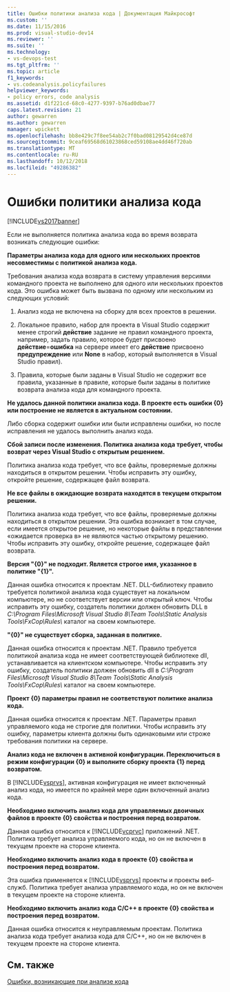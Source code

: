 ```yaml
---
title: Ошибки политики анализа кода | Документация Майкрософт
ms.custom: ''
ms.date: 11/15/2016
ms.prod: visual-studio-dev14
ms.reviewer: ''
ms.suite: ''
ms.technology:
- vs-devops-test
ms.tgt_pltfrm: ''
ms.topic: article
f1_keywords:
- vs.codeanalysis.policyfailures
helpviewer_keywords:
- policy errors, code analysis
ms.assetid: d1f221cd-68c0-4277-9397-b76ad0dbae77
caps.latest.revision: 21
author: gewarren
ms.author: gewarren
manager: wpickett
ms.openlocfilehash: bb8e429c7f8ee54ab2c7f0bad08129542d4ce87d
ms.sourcegitcommit: 9ceaf69568d61023868ced59108ae4dd46f720ab
ms.translationtype: MT
ms.contentlocale: ru-RU
ms.lasthandoff: 10/12/2018
ms.locfileid: "49286382"
---
```

# <a name="code-analysis-policy-errors"></a>Ошибки политики анализа кода
[!INCLUDE[vs2017banner](../includes/vs2017banner.md)]

Если не выполняется политика анализа кода во время возврата возникать следующие ошибки:  
  
 **Параметры анализа кода для одного или нескольких проектов несовместимы с политикой анализа кода.**  
  
 Требования анализа кода возврата в систему управления версиями командного проекта не выполнено для одного или нескольких проектов кода. Это ошибка может быть вызвана по одному или нескольким из следующих условий:  
  
1.  Анализ кода не включена на сборку для всех проектов в решении.  
  
2.  Локальное правило, набор для проекта в Visual Studio содержит менее строгий **действие** задание не правил командного проекта, например, задать правило, которое будет присвоено **действие**=**ошибка**  на сервере имеет его **действие** присвоено **предупреждение** или **None** в набор, который выполняется в Visual Studio правил).  
  
3.  Правила, которые были заданы в Visual Studio не содержит все правила, указанные в правиле, которые были заданы в политике возврата анализа кода для командного проекта.  
  
 **Не удалось данной политики анализа кода. В проекте есть ошибки {0} или построение не является в актуальном состоянии.**  
  
 Либо сборка содержит ошибки или были исправлены ошибки, но после исправления не удалось выполнить анализ кода.  
  
 **Сбой записи после изменения. Политика анализа кода требует, чтобы возврат через Visual Studio с открытым решением.**  
  
 Политика анализа кода требует, что все файлы, проверяемые должны находиться в открытом решении. Чтобы исправить эту ошибку, откройте решение, содержащее файл возврата.  
  
 **Не все файлы в ожидающие возврата находятся в текущем открытом решении.**  
  
 Политика анализа кода требует, что все файлы, проверяемые должны находиться в открытом решении. Эта ошибка возникает в том случае, если имеется открытое решение, но некоторые файлы в представлении «ожидается проверка в» не являются частью открытому решению. Чтобы исправить эту ошибку, откройте решение, содержащее файл возврата.  
  
 **Версия "{0}" не подходит. Является строгое имя, указанное в политике "{1}".**  
  
 Данная ошибка относится к проектам .NET. DLL-библиотеку правило требуется политикой анализа кода существует на локальном компьютере, но не соответствует версии или открытый ключ. Чтобы исправить эту ошибку, создатель политики должен обновить DLL в *C:\Program Files\Microsoft Visual Studio 8\Team Tools\Static Analysis Tools\FxCop\Rules\\*  каталог на своем компьютере.  
  
 **"{0}" не существует сборка, заданная в политике.**  
  
 Данная ошибка относится к проектам .NET. Правило требуется политикой анализа кода не имеет соответствующей библиотеке dll, устанавливается на клиентском компьютере. Чтобы исправить эту ошибку, создатель политики должен обновить dll в *C:\Program Files\Microsoft Visual Studio 8\Team Tools\Static Analysis Tools\FxCop\Rules\\*  каталог на своем компьютере.  
  
 **Проект {0} параметры правил не соответствуют политике анализа кода.**  
  
 Данная ошибка относится к проектам .NET. Параметры правил управляемого кода не строгие для политики. Чтобы исправить эту ошибку, параметры клиента должны быть одинаковыми или строже требования политики на сервере.  
  
 **Анализ кода не включен в активной конфигурации. Переключиться в режим конфигурации {0} и выполните сборку проекта {1} перед возвратом.**  
  
 В [!INCLUDE[vsprvs](../includes/vsprvs-md.md)], активная конфигурация не имеет включенный анализ кода, но имеется по крайней мере один включенный анализ кода.  
  
 **Необходимо включить анализ кода для управляемых двоичных файлов в проекте {0} свойства и построения перед возвратом.**  
  
 Данная ошибка относится к [!INCLUDE[vcprvc](../includes/vcprvc-md.md)] приложений .NET. Политика требует анализа управляемого кода, но он не включен в текущем проекте на стороне клиента.  
  
 **Необходимо включить анализ кода в проекте {0} свойства и построения перед возвратом.**  
  
 Эта ошибка применяется к [!INCLUDE[vsprvs](../includes/vsprvs-md.md)] проекты и проекты веб-служб. Политика требует анализа управляемого кода, но он не включен в текущем проекте на стороне клиента.  
  
 **Необходимо включить анализ кода C/C++ в проекте {0} свойства и построения перед возвратом.**  
  
 Данная ошибка относится к неуправляемым проектам. Политика анализа кода требует анализа кода для C/C++, но он не включен в текущем проекте на стороне клиента.  
  
## <a name="see-also"></a>См. также  
 [Ошибки, возникающие при анализе кода](../code-quality/code-analysis-application-errors.md)



